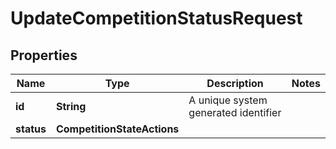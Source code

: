 

# UpdateCompetitionStatusRequest


## Properties

Name | Type | Description | Notes
------------ | ------------- | ------------- | -------------
**id** | **String** | A unique system generated identifier | 
**status** | **CompetitionStateActions** |  | 



